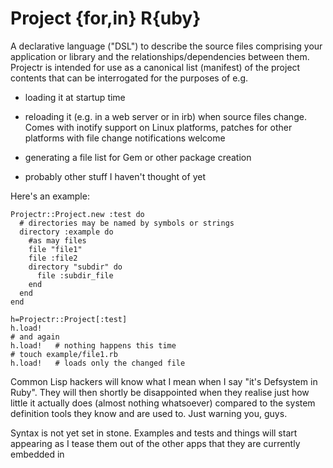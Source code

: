 # Project {for,in} R{uby}

A declarative language ("DSL") to describe the source files comprising
your application or library and the relationships/dependencies between
them.  Projectr is intended for use as a canonical list (manifest) of
the project contents that can be interrogated for the purposes of e.g.

* loading it at startup time

* reloading it (e.g. in a web server or in irb) when source files
  change.  Comes with inotify support on Linux platforms, patches for
  other platforms with file change notifications welcome

* generating a file list for Gem or other package creation 

* probably other stuff I haven't thought of yet

Here's an example:

    Projectr::Project.new :test do
      # directories may be named by symbols or strings
      directory :example do
        #as may files
        file "file1"
        file :file2
        directory "subdir" do 
          file :subdir_file
        end
      end
    end

    h=Projectr::Project[:test]
    h.load!
    # and again
    h.load!   # nothing happens this time
    # touch example/file1.rb
    h.load!   # loads only the changed file


Common Lisp hackers will know what I mean when I say "it's Defsystem in 
Ruby".  They will then shortly be disappointed when they realise just
how little it actually does (almost nothing whatsoever) compared to the
system definition tools they know and are used to.  Just warning you,
guys.

Syntax is not yet set in stone.  Examples and tests and things will
start appearing as I tease them out of the other apps that they are
currently embedded in
